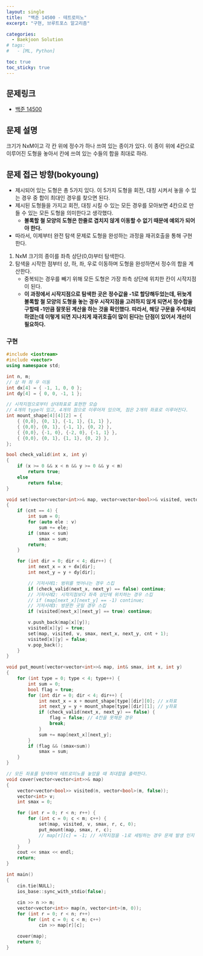 ```yaml
---
layout: single
title:  "백준 14500 - 테트로미노"
excerpt: "구현, 브루트포스 알고리즘"

categories:
  - Baekjoon Solution
# tags:
#   - [ML, Python]

toc: true
toc_sticky: true
---
```


## 문제링크

- [백준 14500](https://www.acmicpc.net/problem/14500)

## 문제 설명
크기가 NxM이고 각 칸 위에 정수가 하나 쓰여 있는 종이가 있다. 
이 종이 위에 4칸으로 이루어진 도형을 놓아서 칸에 쓰여 있는 수들의 합을 최대로 하라.

## 문제 접근 방향(bokyoung)
- 제시되어 있는 도형은 총 5가지 있다. 이 5가지 도형을 회전, 대칭 시켜서 놓을 수 있는 경우 중 합이 최대인 경우를 찾으면 된다.
- 제시된 도형들을 가지고 회전, 대칭 시킬 수 있는 모든 경우를 모아보면 4칸으로 만들 수 있는 모든 도형을 의미한다고 생각했다.
  - **볼록할 철 모양의 도형은 한줄로 겹치지 않게 이동할 수 없기 때문에 예외가 되어야 한다.**
- 따라서, 이제부터 완전 탐색 문제로 도형을 완성하는 과정을 재귀호출을 통해 구현한다.
1. NxM 크기의 종이를 좌측 상단(0,0)부터 탐색한다.
2. 탐색을 시작한 점부터 상, 하, 좌, 우로 이동하며 도형을 완성하면서 정수의 합을 계산한다.
    - 중복되는 경우를 빼기 위해 모든 도형은 가장 좌측 상단에 위치한 칸이 시작지점이 된다.
    - **이 과정에서 시작지점으로 탐색한 곳은 정수값을 -1로 할당해두었는데, 뒤늦게 볼록할 철 모양의 도형을 놓는 경우 시작지점을 고려하지 않게 되면서 정수합을 구할때 -1만큼 잘못된 계산을 하는 것을 확인했다. 따라서, 해당 구문을 주석처리 하였는데 이렇게 되면 지나치게 재귀호출이 많이 된다는 단점이 있어서 개선이 필요하다.**

### 구현
```c++
#include <iostream>
#include <vector>
using namespace std;

int n, m;
// 상 하 좌 우 이동
int dx[4] = { -1, 1, 0, 0 };
int dy[4] = { 0, 0, -1, 1 };

// 시작지점으로부터 상대좌표로 표현한 모습
// 4개의 type이 있고, 4개의 점으로 이루어져 있으며, 점은 2개의 좌표로 이루어진다.
int mount_shape[4][4][2] = {
	{ {0,0}, {0, 1}, {-1, 1}, {1, 1} },
	{ {0,0}, {0, 1}, {-1, 1}, {0, 2} },
	{ {0,0}, {-1, 0}, {-2, 0}, {-1, 1} },
	{ {0,0}, {0, 1}, {1, 1}, {0, 2} },
};

bool check_valid(int x, int y)
{
	if (x >= 0 && x < n && y >= 0 && y < m)
		return true;
	else
		return false;
}

void set(vector<vector<int>>& map, vector<vector<bool>>& visited, vector<int>& v, int& smax, int x, int y, int cnt)
{
	if (cnt == 4) {
		int sum = 0;
		for (auto ele : v)
			sum += ele;
		if (smax < sum)
			smax = sum;
		return;
	}

	for (int dir = 0; dir < 4; dir++) {
		int next_x = x + dx[dir];
		int next_y = y + dy[dir];

		// 기저사례1: 범위를 벗어나는 경우 스킵
		if (check_valid(next_x, next_y) == false) continue;
		// 기저사례2: 시작지점보다 좌측 상단에 위치하는 경우 스킵
		// if (map[next_x][next_y] == -1) continue;
		// 기저사례3: 방문한 곳일 경우 스킵
		if (visited[next_x][next_y] == true) continue;

		v.push_back(map[x][y]);
		visited[x][y] = true;
		set(map, visited, v, smax, next_x, next_y, cnt + 1);
		visited[x][y] = false;
		v.pop_back();
	}
}

void put_mount(vector<vector<int>>& map, int& smax, int x, int y)
{
	for (int type = 0; type < 4; type++) {
		int sum = 0;
		bool flag = true;
		for (int dir = 0; dir < 4; dir++) {
			int next_x = x + mount_shape[type][dir][0]; // x좌표
			int next_y = y + mount_shape[type][dir][1]; // y좌표
			if (check_valid(next_x, next_y) == false) {
				flag = false; // 4칸을 못채운 경우
				break;
			}
			sum += map[next_x][next_y];
		}
		if (flag && (smax<sum))
			smax = sum;
	}
}

// 모든 좌표를 탐색하여 테트로미노를 놓았을 때 최대합을 출력한다.
void cover(vector<vector<int>>& map)
{
	vector<vector<bool>> visited(n, vector<bool>(m, false));
	vector<int> v;
	int smax = 0;

	for (int r = 0; r < n; r++) {
		for (int c = 0; c < m; c++) {
			set(map, visited, v, smax, r, c, 0);
			put_mount(map, smax, r, c);
			// map[r][c] = -1; // 시작지점을 -1로 세팅하는 경우 문제 발생 인지
		}
	}
	cout << smax << endl;
	return;
}

int main()
{
	cin.tie(NULL);
	ios_base::sync_with_stdio(false);
	
	cin >> n >> m;
	vector<vector<int>> map(n, vector<int>(m, 0));
	for (int r = 0; r < n; r++)
		for (int c = 0; c < m; c++)
			cin >> map[r][c];

	cover(map);
	return 0;
}
```

